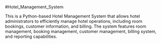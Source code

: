#Hotel_Management_System

This is a Python-based Hotel Management System that allows hotel administrators to efficiently manage hotel operations, including room bookings, customer information, and billing. The system features room management, booking management, customer management, billing system, and reporting capabilities.
